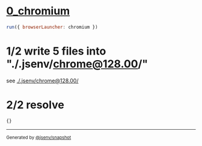 # [0_chromium](../../sourcemap_dev.test.mjs#L19)

```js
run({ browserLauncher: chromium })
```

# 1/2 write 5 files into "./.jsenv/chrome@128.00/"

see [./.jsenv/chrome@128.00/](./.jsenv/chrome@128.00/)

# 2/2 resolve

```js
{}
```
---

<sub>
  Generated by <a href="https://github.com/jsenv/core/tree/main/packages/independent/snapshot">@jsenv/snapshot</a>
</sub>